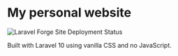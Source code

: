 # My personal website

![Laravel Forge Site Deployment Status](https://img.shields.io/endpoint?url=https%3A%2F%2Fforge.laravel.com%2Fsite-badges%2Fffc42ecb-0700-41a6-a726-237ea6e44855&style=plastic "Deployment status")

Built with Laravel 10 using vanilla CSS and no JavaScript.
